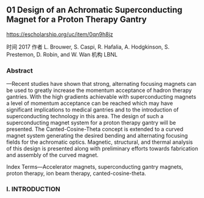 ## 01 Design of an Achromatic Superconducting Magnet for a Proton Therapy Gantry

https://escholarship.org/uc/item/0qn9h8jz

时间 2017 作者 L. Brouwer, S. Caspi, R. Hafalia, A. Hodgkinson, S. Prestemon, D. Robin, and W. Wan 机构 LBNL

### Abstract
—Recent studies have shown that strong, alternating focusing magnets can be used to greatly increase the momentum acceptance of hadron therapy gantries. With the high gradients achievable with superconducting magnets a level of momentum acceptance can be reached which may have significant implications to medical gantries and to the introduction of superconducting technology in this area. The design of such a superconducting magnet system for a proton therapy gantry will be presented. The Canted-Cosine-Theta concept is extended to a curved magnet system generating the desired bending and alternating focusing fields for the achromatic optics. Magnetic, structural, and thermal analysis of this design is presented along with preliminary efforts towards fabrication and assembly of the curved magnet.

Index Terms—Accelerator magnets, superconducting gantry magnets, proton therapy, ion beam therapy, canted-cosine-theta.

### I. INTRODUCTION

